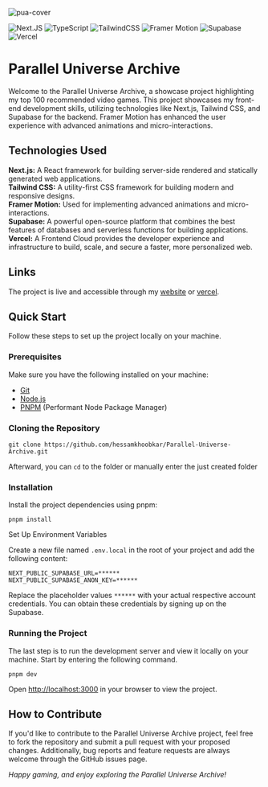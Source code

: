 ![pua-cover](https://github.com/hessamkhoobkar/Parallel-Universe-Archive/assets/41147418/06aee2a5-00ce-4166-a360-21b0e6f5bc89)

![Next.JS](https://img.shields.io/badge/Next.js-000000.svg?style=for-the-badge&logo=nextdotjs&logoColor=white)
![TypeScript](https://img.shields.io/badge/TypeScript-3178C6.svg?style=for-the-badge&logo=TypeScript&logoColor=white)
![TailwindCSS](https://img.shields.io/badge/Tailwind%20CSS-06B6D4.svg?style=for-the-badge&logo=Tailwind-CSS&logoColor=white)
![Framer Motion](https://img.shields.io/badge/Framer-0055FF.svg?style=for-the-badge&logo=Framer&logoColor=white)
![Supabase](https://img.shields.io/badge/Supabase-3FCF8E.svg?style=for-the-badge&logo=Supabase&logoColor=white)
![Vercel](https://img.shields.io/badge/Vercel-000000.svg?style=for-the-badge&logo=Vercel&logoColor=white)

# Parallel Universe Archive

Welcome to the Parallel Universe Archive, a showcase project highlighting my top 100 recommended video games. This project showcases my front-end development skills, utilizing technologies like Next.js, Tailwind CSS, and Supabase for the backend. Framer Motion has enhanced the user experience with advanced animations and micro-interactions.

## Technologies Used

**Next.js:** A React framework for building server-side rendered and statically generated web applications.\
**Tailwind CSS:** A utility-first CSS framework for building modern and responsive designs.\
**Framer Motion:** Used for implementing advanced animations and micro-interactions.\
**Supabase:** A powerful open-source platform that combines the best features of databases and serverless functions for building applications.\
**Vercel:** A Frontend Cloud provides the developer experience and infrastructure to build, scale, and secure a faster, more personalized web.

## Links

The project is live and accessible through my [website](https://khoobkar.com/) or [vercel](https://parallel-universe-archive.vercel.app/).

## Quick Start

Follow these steps to set up the project locally on your machine.

### Prerequisites

Make sure you have the following installed on your machine:

- [Git](https://git-scm.com/)
- [Node.js](https://nodejs.org/en)
- [PNPM](https://pnpm.io/) (Performant Node Package Manager)

### Cloning the Repository

```
git clone https://github.com/hessamkhoobkar/Parallel-Universe-Archive.git
```

Afterward, you can `cd` to the folder or manually enter the just created folder


### Installation

Install the project dependencies using pnpm:

```
pnpm install
```

Set Up Environment Variables

Create a new file named `.env.local` in the root of your project and add the following content:

```dotenv
NEXT_PUBLIC_SUPABASE_URL=******
NEXT_PUBLIC_SUPABASE_ANON_KEY=******
```

Replace the placeholder values `******` with your actual respective account credentials. You can obtain these credentials by signing up on the Supabase.

### Running the Project

The last step is to run the development server and view it locally on your machine. Start by entering the following command.

```
pnpm dev
```

Open [http://localhost:3000](http://localhost:3000) in your browser to view the project.


## How to Contribute

If you'd like to contribute to the Parallel Universe Archive project, feel free to fork the repository and submit a pull request with your proposed changes. Additionally, bug reports and feature requests are always welcome through the GitHub issues page.

*Happy gaming, and enjoy exploring the Parallel Universe Archive!*
